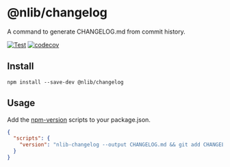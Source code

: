 # @nlib/changelog

A command to generate CHANGELOG.md from commit history.

[![Test](https://github.com/nlibjs/changelog/actions/workflows/test.yml/badge.svg)](https://github.com/nlibjs/changelog/actions/workflows/test.yml)
[![codecov](https://codecov.io/gh/nlibjs/changelog/branch/master/graph/badge.svg)](https://codecov.io/gh/nlibjs/changelog)

## Install

```
npm install --save-dev @nlib/changelog
```

## Usage

Add the [npm-version](https://docs.npmjs.com/cli/commands/npm-version) scripts to your package.json.

```json
{
  "scripts": {
    "version": "nlib-changelog --output CHANGELOG.md && git add CHANGELOG.md"
  }
}
```
